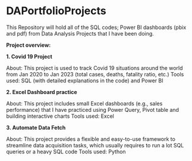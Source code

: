 # DAPortfolioProjects
This Repository will hold all of the SQL codes; Power BI dashboards (pbix and pdf) from Data Analysis Projects that I have been doing.

**Project overview:**

**1. Covid 19 Project**

About: This project is used to track Covid 19 situations around the world from Jan 2020 to Jan 2023 (total cases, deaths, fatality ratio, etc.)
Tools used: SQL (with detailed explanations in the code) and Power BI

**2. Excel Dashboard practice**

 About: This project includes small Excel dashboards (e.g., sales performance) that I have practiced using Power Query, Pivot table and building interactive charts
 Tools used: Excel
 
 **3. Automate Data Fetch**
 
 About: This project provides a flexible and easy-to-use framework to streamline data acquisition tasks, which usually requires to run a lot SQL queries or a heavy SQL code
 Tools used: Python
